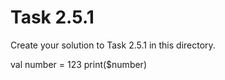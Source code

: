 # Task 2.5.1

Create your solution to Task 2.5.1 in this directory.

val number = 123
print($number)